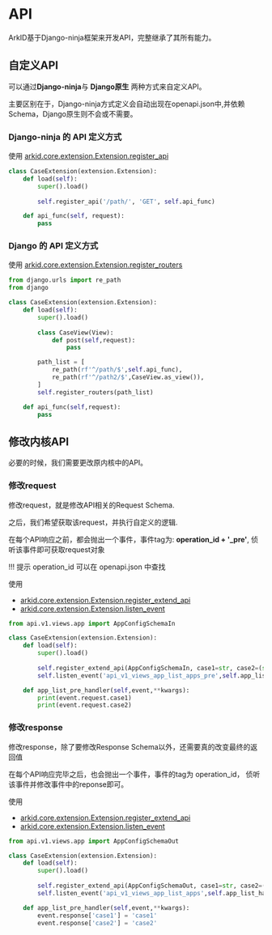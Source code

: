 # API

ArkID基于Django-ninja框架来开发API，完整继承了其所有能力。

## 自定义API

可以通过**Django-ninja**与 **Django原生** 两种方式来自定义API。

主要区别在于，Django-ninja方式定义会自动出现在openapi.json中,并依赖Schema，Django原生则不会或不需要。

### Django-ninja 的 API 定义方式

使用 [arkid.core.extension.Extension.register_api](/%20%20开发者指南/%20%20插件指南/%20插件基类/#arkid.core.extension.Extension.register_api)

```py title='示例'
class CaseExtension(extension.Extension): 
    def load(self): 
        super().load()
        
        self.register_api('/path/', 'GET', self.api_func)

    def api_func(self, request):
        pass
```

### Django 的 API 定义方式

使用 [arkid.core.extension.Extension.register_routers](/%20%20开发者指南/%20%20插件指南/%20插件基类/#arkid.core.extension.Extension.register_routers)

```py title='示例'
from django.urls import re_path
from django

class CaseExtension(extension.Extension): 
    def load(self): 
        super().load()
        
        class CaseView(View):
            def post(self,request):
                pass

        path_list = [
            re_path(rf'^/path/$',self.api_func),
            re_path(rf'^/path2/$',CaseView.as_view()),
        ]
        self.register_routers(path_list)

    def api_func(self,request):
        pass
```
## 修改内核API

必要的时候，我们需要更改原内核中的API。

### 修改request

修改request，就是修改API相关的Request Schema.

之后，我们希望获取该request，并执行自定义的逻辑.

在每个API响应之前，都会抛出一个事件，事件tag为: **operation_id + '_pre'**, 侦听该事件即可获取request对象

!!! 提示
    operation_id 可以在 openapi.json 中查找

使用 

* [arkid.core.extension.Extension.register_extend_api](/%20%20开发者指南/%20%20插件指南/%20插件基类/#arkid.core.extension.Extension.register_extend_api)
* [arkid.core.extension.Extension.listen_event](/%20%20开发者指南/%20%20插件指南/%20插件基类/#arkid.core.extension.Extension.listen_event)


```py title='示例'
from api.v1.views.app import AppConfigSchemaIn

class CaseExtension(extension.Extension): 
    def load(self): 
        super().load()
        
        self.register_extend_api(AppConfigSchemaIn, case1=str, case2=(str, Field(title='case2_name')))
        self.listen_event('api_v1_views_app_list_apps_pre',self.app_list_pre_handler)

    def app_list_pre_handler(self,event,**kwargs):
        print(event.request.case1)
        print(event.request.case2)
```

### 修改response

修改response，除了要修改Response Schema以外，还需要真的改变最终的返回值

在每个API响应完毕之后，也会抛出一个事件，事件的tag为 operation_id， 侦听该事件并修改事件中的reponse即可。

使用 

* [arkid.core.extension.Extension.register_extend_api](/%20%20开发者指南/%20%20插件指南/%20插件基类/#arkid.core.extension.Extension.register_extend_api)
* [arkid.core.extension.Extension.listen_event](/%20%20开发者指南/%20%20插件指南/%20插件基类/#arkid.core.extension.Extension.listen_event)

```py title='示例'
from api.v1.views.app import AppConfigSchemaOut

class CaseExtension(extension.Extension): 
    def load(self): 
        super().load()
        
        self.register_extend_api(AppConfigSchemaOut, case1=str, case2=(str, Field(title='case2_name')))
        self.listen_event('api_v1_views_app_list_apps',self.app_list_handler)

    def app_list_pre_handler(self,event,**kwargs):
        event.response['case1'] = 'case1'
        event.response['case2'] = 'case2'
```